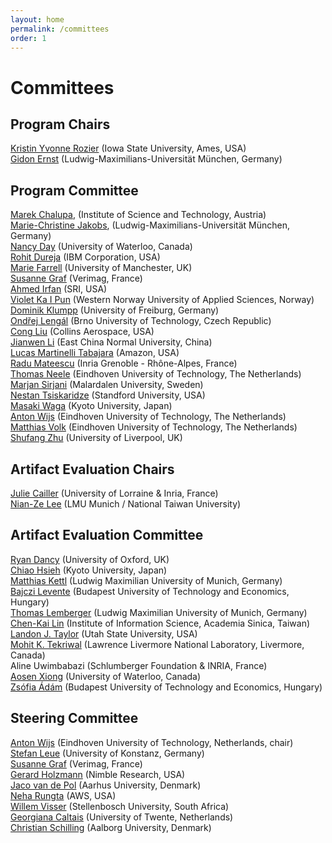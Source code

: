 ```yaml
---
layout: home
permalink: /committees
order: 1
---
```


# Committees


## Program Chairs

[Kristin Yvonne Rozier](https://www.aere.iastate.edu/kyrozier/) (Iowa State University, Ames, USA)  
[Gidon Ernst](https://www.sosy-lab.org/people/ernst/) (Ludwig-Maximilians-Universität München, Germany)  

## Program Committee

[Marek Chalupa](https://www.linkedin.com/in/marek-chalupa-46237b265), (Institute of Science and Technology, Austria)  
[Marie-Christine Jakobs](https://www.sosy-lab.org/people/jakobs/), (Ludwig-Maximilians-Universität München, Germany)  
[Nancy Day](https://cs.uwaterloo.ca/~nday/) (University of Waterloo, Canada)  
[Rohit Dureja](https://www.rohitdureja.com/) (IBM Corporation, USA)  
[Marie Farrell](https://mariefarrell.github.io/) (University of Manchester, UK)  
[Susanne Graf](https://www-verimag.imag.fr/~graf/) (Verimag, France)  
[Ahmed Irfan](https://ahmed-irfan.github.io/) (SRI, USA)  
[Violet Ka I Pun](https://violet.foldr.org/) (Western Norway University of Applied Sciences, Norway)  
[Dominik Klumpp](https://dominik-klumpp.net/) (University of Freiburg, Germany)  
[Ondřej Lengál](https://ondrik.github.io/) (Brno University of Technology, Czech Republic)  
[Cong Liu](http://loonwerks.com/people/cong-liu.html) (Collins Aerospace, USA)  
[Jianwen Li](https://lijwen2748.github.io/) (East China Normal University, China)  
[Lucas Martinelli Tabajara](https://www.linkedin.com/in/lucas-martinelli-tabajara-9b3733203/) (Amazon, USA)  
[Radu Mateescu](https://convecs.inria.fr/people/Radu.Mateescu/) (Inria Grenoble - Rhône-Alpes, France)  
[Thomas Neele](https://tneele.com/) (Eindhoven University of Technology, The Netherlands)  
[Marjan Sirjani](https://marjansirjani.github.io/Marjan-Sirjani/) (Malardalen University, Sweden)  
[Nestan Tsiskaridze](https://profiles.stanford.edu/nestan-tsiskaridze) (Standford University, USA)  
[Masaki Waga](https://www.fos.kuis.kyoto-u.ac.jp/~mwaga/) (Kyoto University, Japan)  
[Anton Wijs](https://www.win.tue.nl/~awijs/) (Eindhoven University of Technology, The Netherlands)  
[Matthias Volk](https://volkm.github.io/) (Eindhoven University of Technology, The Netherlands)  
[Shufang Zhu](https://shufang-zhu.github.io/) (University of Liverpool, UK)  

## Artifact Evaluation Chairs

[Julie Cailler](https://jcailler.github.io/) (University of Lorraine & Inria, France)  
[Nian-Ze Lee](https://www.sosy-lab.org/people/lee/) (LMU Munich / National Taiwan University)

## Artifact Evaluation Committee

[Ryan Dancy](https://github.com/ryandancy) (University of Oxford, UK)  
[Chiao	Hsieh](https://hc825b.github.io/) (Kyoto University, Japan)  
[Matthias Kettl](https://www.sosy-lab.org/people/kettl/) (Ludwig Maximilian University of Munich, Germany)  
[Bajczi Levente](https://leventebajczi.com/) (Budapest University of Technology and Economics, Hungary)  
[Thomas Lemberger](https://www.sosy-lab.org/people/lemberger/) (Ludwig Maximilian University of Munich, Germany)  
[Chen-Kai Lin](https://github.com/kaizsv) (Institute of Information Science, Academia Sinica, Taiwan)  
[Landon J. Taylor](https://landonjtaylor.net/) (Utah State University, USA)  
[Mohit K. Tekriwal](https://mohittkr.github.io/) (Lawrence Livermore National Laboratory, Livermore, Canada)  
Aline Uwimbabazi (Schlumberger Foundation & INRIA, France)  
[Aosen	Xiong](https://github.com/Ao-senXiong) (University of Waterloo, Canada)  
[Zsófia Ádám](https://adamzsofi.github.io/) (Budapest University of Technology and Economics, Hungary)   

## Steering Committee

[Anton Wijs](https://www.win.tue.nl/~awijs/) (Eindhoven University of Technology, Netherlands, chair)  
[Stefan Leue](https://www.sen.uni-konstanz.de/members/prof-dr-stefan-leue/) (University of Konstanz, Germany)  
[Susanne Graf](http://www-verimag.imag.fr/~graf/) (Verimag, France)  
[Gerard Holzmann](https://spinroot.com/gerard/) (Nimble Research, USA)  
[Jaco van de Pol](https://cs.au.dk/~jaco/) (Aarhus University, Denmark)  
[Neha Rungta](https://www.amazon.science/author/neha-rungta) (AWS, USA)  
[Willem Visser](http://www.cs.sun.ac.za/~wvisser/) (Stellenbosch University, South Africa)  
[Georgiana Caltais](https://www.georgianacaltais.com/) (University of Twente, Netherlands)  
[Christian Schilling](https://www.christianschilling.net/) (Aalborg University, Denmark)  
